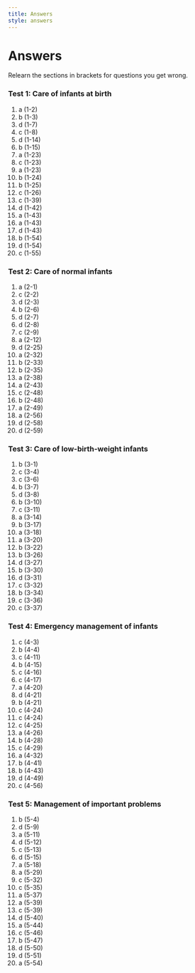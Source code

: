```yaml
---
title: Answers
style: answers
---
```


# Answers

Relearn the sections in brackets for questions you get wrong.

### Test 1: Care of infants at birth

1.	a	(1-2)
2.	b	(1-3)
3.	d	(1-7)
4.	c	(1-8)
5.	d	(1-14)
6.	b	(1-15)
7.	a	(1-23)
8.	c	(1-23)
9.	a	(1-23)
10.	b	(1-24)
11.	b	(1-25)
12.	c	(1-26)
13.	c	(1-39)
14.	d	(1-42)
15.	a	(1-43)
16.	a	(1-43)
17.	d	(1-43)
18.	b	(1-54)
19.	d	(1-54)
20.	c	(1-55)

### Test 2: Care of normal infants

1.	a	(2-1)
2.	c	(2-2)
3.	d	(2-3)
4.	b	(2-6)
5.	d	(2-7)
6.	d	(2-8)
7.	c	(2-9)
8.	a	(2-12)
9.	d	(2-25)
10.	a	(2-32)
11.	b	(2-33)
12.	b	(2-35)
13.	a	(2-38)
14.	a	(2-43)
15.	c	(2-48)
16.	b	(2-48)
17.	a	(2-49)
18.	a	(2-56)
19.	d	(2-58)
20.	d	(2-59)

### Test 3: Care of low-birth-weight infants

1.	b	(3-1)
2.	c	(3-4)
3.	c	(3-6)
4.	b	(3-7)
5.	d	(3-8)
6.	b	(3-10)
7.	c	(3-11)
8.	a	(3-14)
9.	b	(3-17)
10.	a	(3-18)
11.	a	(3-20)
12.	b	(3-22)
13.	b	(3-26)
14.	d	(3-27)
15.	b	(3-30)
16.	d	(3-31)
17.	c	(3-32)
18.	b	(3-34)
19.	c	(3-36)
20.	c	(3-37)

### Test 4: Emergency management of infants

1.	c	(4-3)
2.	b	(4-4)
3.	c	(4-11)
4.	b	(4-15)
5.	c	(4-16)
6.	c	(4-17)
7.	a	(4-20)
8.	d	(4-21)
9.	b	(4-21)
10.	c	(4-24)
11.	c	(4-24)
12.	c	(4-25)
13.	a	(4-26)
14.	b	(4-28)
15.	c	(4-29)
16.	a	(4-32)
17.	b	(4-41)
18.	b	(4-43)
19.	d	(4-49)
20. c   (4-56)

### Test 5: Management of important problems

1.	b	(5-4)
2.	d	(5-9)
3.	a	(5-11)
4.	d	(5-12)
5.	c	(5-13)
6.	d	(5-15)
7.	a	(5-18)
8.	a	(5-29)
9.	c	(5-32)
10.	c	(5-35)
11.	a	(5-37)
12.	a	(5-39)
13.	c	(5-39)
14.	d	(5-40)
15.	a	(5-44)
16.	c	(5-46)
17.	b	(5-47)
18.	d	(5-50)
19.	d	(5-51)
20.	a	(5-54)